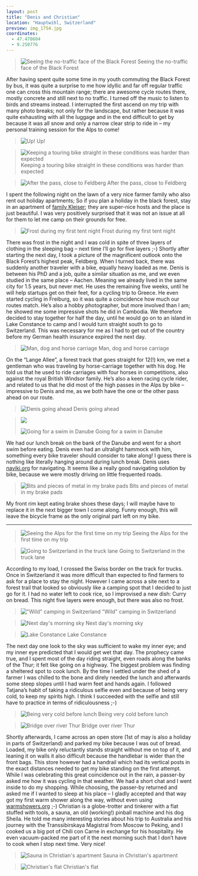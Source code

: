 ```yaml
---
layout: post
title: "Denis and Christian"
location: "Hauptwihl, Switzerland"
preview: img_1754.jpg
coordinates:
  - 47.478604
  - 9.250776
---
```

> ![Seeing the no-traffic face of the Black Forest](/images/img_1661.jpg)
Seeing the no-traffic face of the Black Forest

After having spent quite some time in my youth commuting the Black Forest by bus, it was quite a surprise to me how idyllic and far off regular traffic one can cross this mountain range; there are awesome cycle routes there, mostly concrete and still next to no traffic. I turned off the music to listen to birds and streams instead. I interrupted the first ascend on my trip with many photo breaks; not only for the landscape, but rather because it was quite exhausting with all the luggage and in the end difficult to get by because it was all snow and only a narrow clear strip to ride in – my personal training session for the Alps to come!

> ![Up!](/images/img_1670.jpg)
Up!

> ![Keeping a touring bike straight in these conditions was harder than expected](/images/img_1698.jpg)
Keeping a touring bike straight in these conditions was harder than expected

> ![After the pass, close to Feldberg](/images/img_1711.jpg)
After the pass, close to Feldberg

I spent the following night on the lawn of a very nice farmer family who also rent out holiday apartments; So if you plan a holiday in the black forest, stay in an apartment of [family Kleiser](http://salenhof.com); they are super-nice hosts and the place is just beautiful. I was very positively surprised that it was not an issue at all for them to let me camp on their grounds for free.

> ![Frost during my first tent night](/images/img_1734.jpg)
Frost during my first tent night

There was frost in the night and I was cold in spite of three layers of clothing in the sleeping bag – next time I’ll go for five layers ;-)
Shortly after starting the next day, I took a picture of the magnificent outlook onto the Black Forest’s highest peak, Feldberg. When I turned back, there was suddenly another traveler with a bike, equally heavy loaded as me. Denis is between his PhD and a job, quite a similar situation as me, and we even studied in the same place – Aachen. Meaning we already lived in the same city for 1.5 years, but never met. He uses the remaining five weeks, until he will help startups get on their feet, for a cycling trip to Greece. He even started cycling in Freiburg, so it was quite a coincidence how much our routes match. He’s also a hobby photographer, but more involved than I am; he showed me some impressive shots he did in Cambodia. We therefore decided to stay together for half the day, until he would go on to an island in Lake Constance to camp and I would turn straight south to go to Switzerland. This was necessary for me as I had to get out of the country before my German health insurance expired the next day.

> ![Man, dog and horse carriage](/images/img_1740.jpg)
Man, dog and horse carriage

On the “Lange Allee”, a forest track that goes straight for 12(!) km, we met a gentleman who was traveling by horse-carriage together with his dog. He told us that he used to ride carriages with four horses in competitions, also against the royal British Windsor family. He’s also a keen racing cycle rider, and related to us that he did most of the high passes in the Alps by bike – impressive to Denis and me, as we both have the one or the other pass ahead on our route.

> ![Denis going ahead](/images/img_1754.jpg)
Denis going ahead

> ![](/images/img_1770.jpg)
>
> ![Going for a swim in Danube](/images/img_1771.jpg)
Going for a swim in Danube

We had our lunch break on the bank of the Danube and went for a short swim before eating. Denis even had an ultralight hammock with him, something every bike traveler should consider to take along! I guess there is nothing like literally hanging around during lunch break. Denis uses [naviki.org](http://naviki.org) for navigating. It seems like a really good navigating solution by bike, because we were mostly driving on little frequented roads.

> ![Bits and pieces of metal in my brake pads](/images/img_1724.jpg)
Bits and pieces of metal in my brake pads

My front rim kept eating brake shoes these days; I will maybe have to replace it in the next bigger town I come along. Funny enough, this will leave the bicycle frame as the only original part left on my bike.

* * *

> ![Seeing the Alps for the first time on my trip](/images/img_1788.jpg)
Seeing the Alps for the first time on my trip

> ![Going to Switzerland in the truck lane](/images/img_1807.jpg)
Going to Switzerland in the truck lane

According to my load, I crossed the Swiss border on the track for trucks. Once in Switzerland it was more difficult than expected to find farmers to ask for a place to stay the night. However I came across a site next to a forest trail that looked so obviously like a camping spot that I decided to just go for it. I had no water left to cook rice, so I improvised a new dish: Curry on bread. This night five layers were enough, but there was also no frost.

> !["Wild" camping in Switzerland](/images/img_1814.jpg)
"Wild" camping in Switzerland

> ![Next day's morning sky](/images/img_1816.jpg)
Next day's morning sky

> ![Lake Constance](/images/img_1823.jpg)
Lake Constance

The next day one look to the sky was sufficient to wake my inner eye; and my inner eye predicted that I would get wet that day. The prophecy came true, and I spent most of the day riding straight, even roads along the banks of the Thur; it felt like going on a highway. The biggest problem was finding a sheltered spot to cook lunch. By the time I settled under the shed of a farmer I was chilled to the bone and direly needed the lunch and afterwards some steep slopes until I had warm feet and hands again. I followed Tatjana’s habit of taking a ridiculous selfie even and because of being very cold, to keep my spirits high. I think I succeeded with the selfie and still have to practice in terms of ridiculousness ;-)

> ![Being very cold before lunch](/images/img_1839.jpg)
Being very cold before lunch

> ![Bridge over river Thur](/images/img_1841.jpg)
Bridge over river Thur

Shortly afterwards, I came across an open store (1st of may is also a holiday in parts of Switzerland) and parked my bike because I was out of bread. Loaded, my bike only reluctantly stands straight without me on top of it, and leaning it on walls it also difficult because the handlebar is wider than the front bags. This store however had a handrail which had its vertical posts in the exact distances needed to get my bike standing on the first attempt. While I was celebrating this great coincidence out in the rain, a passer-by asked me how it was cycling in that weather. We had a short chat and I went inside to do my shopping. While choosing, the passer-by returned and asked me if I wanted to sleep at his place – I gladly accepted and that way got my first warm shower along the way, without even using [warmshowers.org](http://warmshowers.org) ;-) Christian is a globe-trotter and tinkerer with a flat stuffed with tools, a sauna, an old (working!) pinball machine and his dog Sheila. He told me many interesting stories about his trip to Australia and his journey with the Transsibirskaya Magistral from Moscow to Peking, and I cooked us a big pot of Chili con Carne in exchange for his hospitality. He even vacuum-packed me part of it the next morning such that I don’t have to cook when I stop next time. Very nice!

> ![Sauna in Christian's apartment](/images/img_1844.jpg)
Sauna in Christian's apartment

> ![Christian's flat](/images/img_1845.jpg)
Christian's flat
